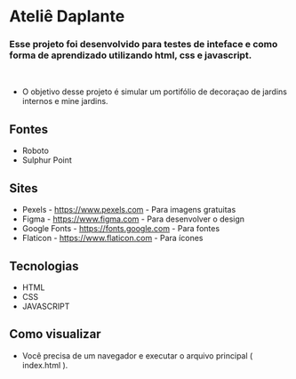 # Ateliê Daplante

### Esse projeto foi desenvolvido para testes de inteface e como forma de aprendizado utilizando html, css e javascript.

<br>

- O objetivo desse projeto é simular um portifólio de decoraçao de jardins internos e mine jardins.

## Fontes

- Roboto
- Sulphur Point

## Sites

- Pexels - https://www.pexels.com - Para imagens gratuitas
- Figma - https://www.figma.com - Para desenvolver o design
- Google Fonts - https://fonts.google.com - Para fontes
- Flaticon - https://www.flaticon.com - Para ícones

## Tecnologias

- HTML
- CSS
- JAVASCRIPT

## Como visualizar

- Você precisa de um navegador e executar o arquivo principal ( index.html ).